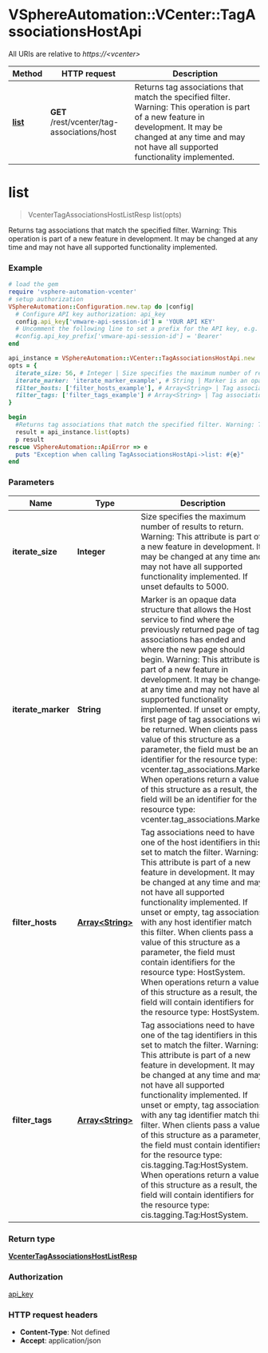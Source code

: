 # VSphereAutomation::VCenter::TagAssociationsHostApi

All URIs are relative to *https://&lt;vcenter&gt;*

Method | HTTP request | Description
------------- | ------------- | -------------
[**list**](TagAssociationsHostApi.md#list) | **GET** /rest/vcenter/tag-associations/host | Returns tag associations that match the specified filter. Warning: This operation is part of a new feature in development. It may be changed at any time and may not have all supported functionality implemented.


# **list**
> VcenterTagAssociationsHostListResp list(opts)

Returns tag associations that match the specified filter. Warning: This operation is part of a new feature in development. It may be changed at any time and may not have all supported functionality implemented.

### Example
```ruby
# load the gem
require 'vsphere-automation-vcenter'
# setup authorization
VSphereAutomation::Configuration.new.tap do |config|
  # Configure API key authorization: api_key
  config.api_key['vmware-api-session-id'] = 'YOUR API KEY'
  # Uncomment the following line to set a prefix for the API key, e.g. 'Bearer' (defaults to nil)
  #config.api_key_prefix['vmware-api-session-id'] = 'Bearer'
end

api_instance = VSphereAutomation::VCenter::TagAssociationsHostApi.new
opts = {
  iterate_size: 56, # Integer | Size specifies the maximum number of results to return. Warning: This attribute is part of a new feature in development. It may be changed at any time and may not have all supported functionality implemented. If unset defaults to 5000.
  iterate_marker: 'iterate_marker_example', # String | Marker is an opaque data structure that allows the Host service to find where the previously returned page of tag associations has ended and where the new page should begin. Warning: This attribute is part of a new feature in development. It may be changed at any time and may not have all supported functionality implemented. If unset or empty, first page of tag associations will be returned. When clients pass a value of this structure as a parameter, the field must be an identifier for the resource type: vcenter.tag_associations.Marker. When operations return a value of this structure as a result, the field will be an identifier for the resource type: vcenter.tag_associations.Marker.
  filter_hosts: ['filter_hosts_example'], # Array<String> | Tag associations need to have one of the host identifiers in this set to match the filter. Warning: This attribute is part of a new feature in development. It may be changed at any time and may not have all supported functionality implemented. If unset or empty, tag associations with any host identifier match this filter. When clients pass a value of this structure as a parameter, the field must contain identifiers for the resource type: HostSystem. When operations return a value of this structure as a result, the field will contain identifiers for the resource type: HostSystem.
  filter_tags: ['filter_tags_example'] # Array<String> | Tag associations need to have one of the tag identifiers in this set to match the filter. Warning: This attribute is part of a new feature in development. It may be changed at any time and may not have all supported functionality implemented. If unset or empty, tag associations with any tag identifier match this filter. When clients pass a value of this structure as a parameter, the field must contain identifiers for the resource type: cis.tagging.Tag:HostSystem. When operations return a value of this structure as a result, the field will contain identifiers for the resource type: cis.tagging.Tag:HostSystem.
}

begin
  #Returns tag associations that match the specified filter. Warning: This operation is part of a new feature in development. It may be changed at any time and may not have all supported functionality implemented.
  result = api_instance.list(opts)
  p result
rescue VSphereAutomation::ApiError => e
  puts "Exception when calling TagAssociationsHostApi->list: #{e}"
end
```

### Parameters

Name | Type | Description  | Notes
------------- | ------------- | ------------- | -------------
 **iterate_size** | **Integer**| Size specifies the maximum number of results to return. Warning: This attribute is part of a new feature in development. It may be changed at any time and may not have all supported functionality implemented. If unset defaults to 5000. | [optional] 
 **iterate_marker** | **String**| Marker is an opaque data structure that allows the Host service to find where the previously returned page of tag associations has ended and where the new page should begin. Warning: This attribute is part of a new feature in development. It may be changed at any time and may not have all supported functionality implemented. If unset or empty, first page of tag associations will be returned. When clients pass a value of this structure as a parameter, the field must be an identifier for the resource type: vcenter.tag_associations.Marker. When operations return a value of this structure as a result, the field will be an identifier for the resource type: vcenter.tag_associations.Marker. | [optional] 
 **filter_hosts** | [**Array&lt;String&gt;**](String.md)| Tag associations need to have one of the host identifiers in this set to match the filter. Warning: This attribute is part of a new feature in development. It may be changed at any time and may not have all supported functionality implemented. If unset or empty, tag associations with any host identifier match this filter. When clients pass a value of this structure as a parameter, the field must contain identifiers for the resource type: HostSystem. When operations return a value of this structure as a result, the field will contain identifiers for the resource type: HostSystem. | [optional] 
 **filter_tags** | [**Array&lt;String&gt;**](String.md)| Tag associations need to have one of the tag identifiers in this set to match the filter. Warning: This attribute is part of a new feature in development. It may be changed at any time and may not have all supported functionality implemented. If unset or empty, tag associations with any tag identifier match this filter. When clients pass a value of this structure as a parameter, the field must contain identifiers for the resource type: cis.tagging.Tag:HostSystem. When operations return a value of this structure as a result, the field will contain identifiers for the resource type: cis.tagging.Tag:HostSystem. | [optional] 

### Return type

[**VcenterTagAssociationsHostListResp**](VcenterTagAssociationsHostListResp.md)

### Authorization

[api_key](../README.md#api_key)

### HTTP request headers

 - **Content-Type**: Not defined
 - **Accept**: application/json



